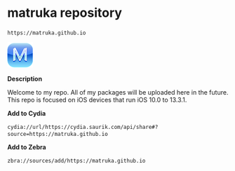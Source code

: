 # matruka repository 
`https://matruka.github.io`

![Alt text](/CydiaIcon.png) 

**Description**

Welcome to my repo. All of my packages will be uploaded here in the future.
This repo is focused on iOS devices that run iOS 10.0 to 13.3.1.

**Add to Cydia**
```
cydia://url/https://cydia.saurik.com/api/share#?source=https://matruka.github.io
```

**Add to Zebra**
```
zbra://sources/add/https://matruka.github.io
```
